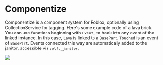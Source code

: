 # Componentize

Componentize is a component system for Roblox, optionally using CollectionService for tagging. Here's some example code of a lava brick. You can use functions beginning with `Event_` to hook into any event of the linked instance. In this case, `Lava` is linked to a `BasePart`. `Touched` is an event of `BasePart`. Events connected this way are automatically added to the janitor, accessible via `self._janitor`.

![](https://cdn.discordapp.com/attachments/1154116157641588826/1154116157826142250/image.png)